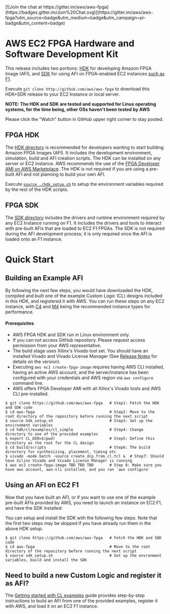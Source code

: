 <span style="display: inline-block;">
[![Join the chat at https://gitter.im/aws/aws-fpga](https://badges.gitter.im/Join%20Chat.svg)](https://gitter.im/aws/aws-fpga?utm_source=badge&utm_medium=badge&utm_campaign=pr-badge&utm_content=badge)

# AWS EC2 FPGA Hardware and Software Development Kit

This release includes two portions: [HDK](./hdk) for developing Amazon FPGA Image (AFI),  and [SDK](./sdk) for using AFI on FPGA-enabled EC2 instances [such as F1](https://aws.amazon.com/ec2/instance-types/f1/).

Execute `git clone http://github.com/aws/aws-fpga` to download this HDK+SDK release to your EC2 Instance or local server.

**NOTE: The HDK and SDK are tested and supported for Linux operating systems, for the time being, other OSs haven't been tested by AWS**

Please click the "Watch" button in GitHub upper right corner to stay posted.

## FPGA HDK

The [HDK directory](./hdk) is recommended for developers wanting to start building Amazon FPGA Images (AFI). It includes the development environment, simulation, build and AFI creation scripts.  The HDK can be installed on any server or EC2 instance. AWS recommends the use of the [FPGA Developer AMI on AWS Marketplace](https//aws.amazon.com/marketplace/AmazonFPGAAmi). The HDK is not required if you are using a pre-built AFI and not planning to build your own AFI.

Execute [`source ./hdk_setup.sh`](./hdk_setup.sh) to setup the environment variables required by the rest of the HDK scripts.

## FPGA SDK

The [SDK directory](./sdk) includes the drivers and runtime environment required by any EC2 Instance running on F1. It includes the drivers and tools to interact with pre-built AFIs that are loaded to EC2 F1 FPGAs. The SDK is not required during the AFI development process; it is only required once the AFI is loaded onto an F1 instance.

# Quick Start

## Building an Example AFI

By following the next few steps, you would have downloaded the HDK, compiled and built one of the example Custom Logic (CL) designs included in this HDK, and registered it with AWS.  You can run these steps on any EC2 instance, with [C4](https://aws.amazon.com/ec2/instance-types/) and [M4](https://aws.amazon.com/ec2/instance-types/) being the recommended instance types for performance.

#### Prerequisites
* AWS FPGA HDK and SDK run in Linux environment only.
* If you can not access GitHub repository. Please request access permission from your AWS representative.
* The build stage uses Xilinx's Vivado tool set. You should have an installed Vivado and Vivado License Manager (See [Release Notes](./RELEASE_NOTES.md) for details on the version).
* Executing `aws ec2 create-fpga-image` requires having AWS CLI installed, having an active AWS account, and the server/instance has been configured with your credentials and AWS region via `aws configure` command line.
* AWS offers FPGA Developer AMI with all Xilinx's Vivado tools and AWS CLI pre-installed.

```
$ git clone https://github.com/aws/aws-fpga   # Step1: Fetch the HDK and SDK code
$ cd aws-fpga                                 # Step2: Move to the root directory of the repository before running the next script
$ source hdk_setup.sh                         # Step3: Set up the environment variables
$ cd hdk/cl/examples/cl_simple                # Step4: Change directory to one of the provided examples
$ export CL_DIR=$(pwd)                        # Step5: Define this directory as the root for the CL design
$ cd build/scripts                            # Step6: The build directory for synthesizing, placement, timing etc
$ vivado -mode batch -source create_dcp_from_cl.tcl &  # Step7: Should have Xilinx Vivado and Vivado License Manager is running
$ aws ec2 create-fpga-image TBD TBD TBD       # Step 8: Make sure you have aws account, aws-cli installed, and you ran `aws configure`
```

## Using an AFI on EC2 F1

Now that you have built an AFI, or if you want to use one of the example pre-built AFIs provided by AWS, you need to launch an instance on EC2 F1, and have the SDK installed:

You can setup and install the SDK with the following few steps.  Note that the first two steps may be skipped if you have already run them in the above HDK setup.

```
$ git clone https://github.com/aws/aws-fpga   # Fetch the HDK and SDK code
$ cd aws-fpga                                 # Move to the root directory of the repository before running the next script
$ source sdk_setup.sh                         # Set up the envronment variables, build and install the SDK
```

## Need to build a new Custom Logic and register it as AFI?

The [Getting started with CL examples](./hdk/cl/examples/Getting_Started_With_CL_Examples.md) guide provides step-by-step instructions to build an AFI from one of the provided examples, register it with AWS, and load it on an EC2 F1 instance.

